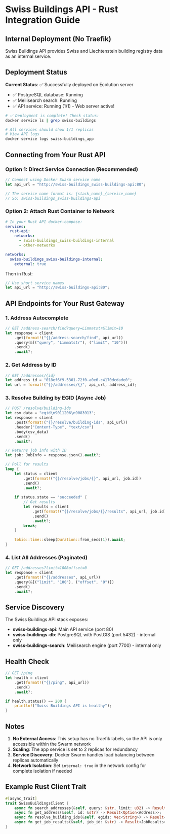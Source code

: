 # Swiss Buildings API - Rust Integration Guide

## Internal Deployment (No Traefik)

Swiss Buildings API provides Swiss and Liechtenstein building registry data as an internal service.

## Deployment Status

**Current Status**: ✅ Successfully deployed on Ecolution server
- ✅ PostgreSQL database: Running
- ✅ Meilisearch search: Running  
- ✅ API service: Running (1/1) - Web server active!

```bash
# ✅ Deployment is complete! Check status:
docker service ls | grep swiss-buildings

# All services should show 1/1 replicas
# View API logs
docker service logs swiss-buildings_app
```

## Connecting from Your Rust API

### Option 1: Direct Service Connection (Recommended)
```rust
// Connect using Docker Swarm service name
let api_url = "http://swiss-buildings_swiss-buildings-api:80";

// The service name format is: {stack_name}_{service_name}
// So: swiss-buildings_swiss-buildings-api
```

### Option 2: Attach Rust Container to Network
```yaml
# In your Rust API docker-compose:
services:
  rust-api:
    networks:
      - swiss-buildings_swiss-buildings-internal
      - other-networks

networks:
  swiss-buildings_swiss-buildings-internal:
    external: true
```

Then in Rust:
```rust
// Use short service names
let api_url = "http://swiss-buildings-api:80";
```

## API Endpoints for Your Rust Gateway

### 1. Address Autocomplete
```rust
// GET /address-search/find?query=Limmatstr&limit=10
let response = client
    .get(format!("{}/address-search/find", api_url))
    .query(&[("query", "Limmatstr"), ("limit", "10")])
    .send()
    .await?;
```

### 2. Get Address by ID
```rust
// GET /addresses/{id}
let address_id = "018ef6f9-5301-72f0-a0e6-c4170dcdade0";
let url = format!("{}/addresses/{}", api_url, address_id);
```

### 3. Resolve Building by EGID (Async Job)
```rust
// POST /resolve/building-ids
let csv_data = "egid\n9011206\n9083913";
let response = client
    .post(format!("{}/resolve/building-ids", api_url))
    .header("Content-Type", "text/csv")
    .body(csv_data)
    .send()
    .await?;

// Returns job info with ID
let job: JobInfo = response.json().await?;

// Poll for results
loop {
    let status = client
        .get(format!("{}/resolve/jobs/{}", api_url, job.id))
        .send()
        .await?;
    
    if status.state == "succeeded" {
        // Get results
        let results = client
            .get(format!("{}/resolve/jobs/{}/results", api_url, job.id))
            .send()
            .await?;
        break;
    }
    
    tokio::time::sleep(Duration::from_secs(1)).await;
}
```

### 4. List All Addresses (Paginated)
```rust
// GET /addresses?limit=100&offset=0
let response = client
    .get(format!("{}/addresses", api_url))
    .query(&[("limit", "100"), ("offset", "0")])
    .send()
    .await?;
```

## Service Discovery

The Swiss Buildings API stack exposes:
- **swiss-buildings-api**: Main API service (port 80)
- **swiss-buildings-db**: PostgreSQL with PostGIS (port 5432) - internal only
- **swiss-buildings-search**: Meilisearch engine (port 7700) - internal only

## Health Check
```rust
// GET /ping
let health = client
    .get(format!("{}/ping", api_url))
    .send()
    .await?;

if health.status() == 200 {
    println!("Swiss Buildings API is healthy");
}
```

## Notes

1. **No External Access**: This setup has no Traefik labels, so the API is only accessible within the Swarm network
2. **Scaling**: The app service is set to 2 replicas for redundancy
3. **Service Discovery**: Docker Swarm handles load balancing between replicas automatically
4. **Network Isolation**: Set `internal: true` in the network config for complete isolation if needed

## Example Rust Client Trait

```rust
#[async_trait]
trait SwissBuildingsClient {
    async fn search_addresses(&self, query: &str, limit: u32) -> Result<Vec<Address>>;
    async fn get_address(&self, id: &str) -> Result<Option<Address>>;
    async fn resolve_building_ids(&self, egids: Vec<String>) -> Result<JobId>;
    async fn get_job_results(&self, job_id: &str) -> Result<JobResults>;
}
```